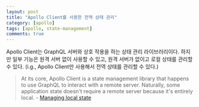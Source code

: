 ```yaml
---
layout: post
title: "Apollo Client를 사용한 전역 상태 관리"
category: [apollo]
tags: [apollo, state-management]
comments: true
---
```


Apollo Client는 GraphQL 서버와 상호 작용을 하는 상태 관리 라이브러리이다. 하지만 일부 기능은 원격 서버 없이 사용할 수 있고, 원격 서버가 없이고 로컬 상태를 관리할 수 있다. (i.g., Apollo Client만 사용해서 전역 상태를 관리할 수 있다.)

> At its core, Apollo Client is a state management library that happens to use GraphQL to interact with a remote server. Naturally, some application state doesn't require a remote server because it's entirely local. - [Managing local state](https://www.apollographql.com/docs/react/local-state/local-state-management/)
